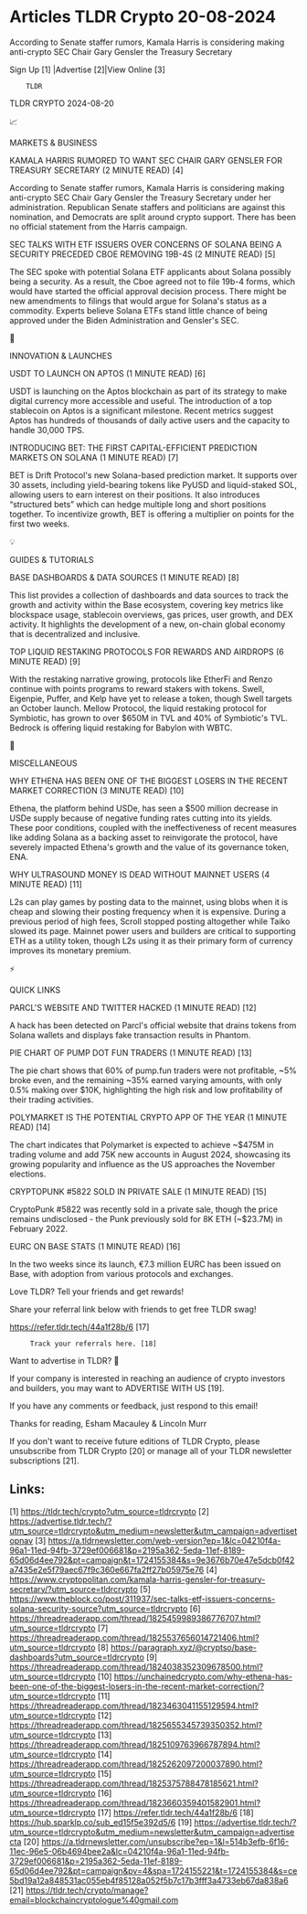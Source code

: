 # Articles TLDR Crypto 20-08-2024

According to Senate staffer rumors, Kamala Harris is considering
making anti-crypto SEC Chair Gary Gensler the Treasury Secretary  

 Sign Up [1] |Advertise [2]|View Online [3] 

		TLDR 

TLDR CRYPTO 2024-08-20

📈 

MARKETS & BUSINESS

 KAMALA HARRIS RUMORED TO WANT SEC CHAIR GARY GENSLER FOR TREASURY
SECRETARY (2 MINUTE READ) [4] 

 According to Senate staffer rumors, Kamala Harris is considering
making anti-crypto SEC Chair Gary Gensler the Treasury Secretary under
her administration. Republican Senate staffers and politicians are
against this nomination, and Democrats are split around crypto
support. There has been no official statement from the Harris
campaign. 

 SEC TALKS WITH ETF ISSUERS OVER CONCERNS OF SOLANA BEING A SECURITY
PRECEDED CBOE REMOVING 19B-4S (2 MINUTE READ) [5] 

 The SEC spoke with potential Solana ETF applicants about Solana
possibly being a security. As a result, the Cboe agreed not to file
19b-4 forms, which would have started the official approval decision
process. There might be new amendments to filings that would argue for
Solana's status as a commodity. Experts believe Solana ETFs stand
little chance of being approved under the Biden Administration and
Gensler's SEC. 

🚀 

INNOVATION & LAUNCHES

 USDT TO LAUNCH ON APTOS (1 MINUTE READ) [6] 

 USDT is launching on the Aptos blockchain as part of its strategy to
make digital currency more accessible and useful. The introduction of
a top stablecoin on Aptos is a significant milestone. Recent metrics
suggest Aptos has hundreds of thousands of daily active users and the
capacity to handle 30,000 TPS. 

 INTRODUCING BET: THE FIRST CAPITAL-EFFICIENT PREDICTION MARKETS ON
SOLANA (1 MINUTE READ) [7] 

 BET is Drift Protocol's new Solana-based prediction market. It
supports over 30 assets, including yield-bearing tokens like PyUSD and
liquid-staked SOL, allowing users to earn interest on their positions.
It also introduces “structured bets” which can hedge multiple long
and short positions together. To incentivize growth, BET is offering a
multiplier on points for the first two weeks. 

💡 

GUIDES & TUTORIALS

 BASE DASHBOARDS & DATA SOURCES (1 MINUTE READ) [8] 

 This list provides a collection of dashboards and data sources to
track the growth and activity within the Base ecosystem, covering key
metrics like blockspace usage, stablecoin overviews, gas prices, user
growth, and DEX activity. It highlights the development of a new,
on-chain global economy that is decentralized and inclusive. 

 TOP LIQUID RESTAKING PROTOCOLS FOR REWARDS AND AIRDROPS (6 MINUTE
READ) [9] 

 With the restaking narrative growing, protocols like EtherFi and
Renzo continue with points programs to reward stakers with tokens.
Swell, Eigenpie, Puffer, and Kelp have yet to release a token, though
Swell targets an October launch. Mellow Protocol, the liquid restaking
protocol for Symbiotic, has grown to over $650M in TVL and 40% of
Symbiotic's TVL. Bedrock is offering liquid restaking for Babylon with
WBTC. 

🦄 

MISCELLANEOUS

 WHY ETHENA HAS BEEN ONE OF THE BIGGEST LOSERS IN THE RECENT MARKET
CORRECTION (3 MINUTE READ) [10] 

 Ethena, the platform behind USDe, has seen a $500 million decrease in
USDe supply because of negative funding rates cutting into its yields.
These poor conditions, coupled with the ineffectiveness of recent
measures like adding Solana as a backing asset to reinvigorate the
protocol, have severely impacted Ethena's growth and the value of its
governance token, ENA. 

 WHY ULTRASOUND MONEY IS DEAD WITHOUT MAINNET USERS (4 MINUTE READ)
[11] 

 L2s can play games by posting data to the mainnet, using blobs when
it is cheap and slowing their posting frequency when it is expensive.
During a previous period of high fees, Scroll stopped posting
altogether while Taiko slowed its page. Mainnet power users and
builders are critical to supporting ETH as a utility token, though L2s
using it as their primary form of currency improves its monetary
premium. 

⚡ 

QUICK LINKS

 PARCL'S WEBSITE AND TWITTER HACKED (1 MINUTE READ) [12] 

 A hack has been detected on Parcl's official website that drains
tokens from Solana wallets and displays fake transaction results in
Phantom. 

 PIE CHART OF PUMP DOT FUN TRADERS (1 MINUTE READ) [13] 

 The pie chart shows that 60% of pump.fun traders were not profitable,
~5% broke even, and the remaining ~35% earned varying amounts, with
only 0.5% making over $10K, highlighting the high risk and low
profitability of their trading activities. 

 POLYMARKET IS THE POTENTIAL CRYPTO APP OF THE YEAR (1 MINUTE READ)
[14] 

 The chart indicates that Polymarket is expected to achieve ~$475M in
trading volume and add 75K new accounts in August 2024, showcasing its
growing popularity and influence as the US approaches the November
elections. 

 CRYPTOPUNK #5822 SOLD IN PRIVATE SALE (1 MINUTE READ) [15] 

 CryptoPunk #5822 was recently sold in a private sale, though the
price remains undisclosed - the Punk previously sold for 8K ETH
(~$23.7M) in February 2022. 

 EURC ON BASE STATS (1 MINUTE READ) [16] 

 In the two weeks since its launch, €7.3 million EURC has been
issued on Base, with adoption from various protocols and exchanges. 

Love TLDR? Tell your friends and get rewards!

 Share your referral link below with friends to get free TLDR swag! 

 https://refer.tldr.tech/44a1f28b/6 [17] 

		 Track your referrals here. [18] 

Want to advertise in TLDR? 📰

 If your company is interested in reaching an audience of crypto
investors and builders, you may want to ADVERTISE WITH US [19]. 

 If you have any comments or feedback, just respond to this email! 

Thanks for reading, 
Esham Macauley & Lincoln Murr 

If you don't want to receive future editions of TLDR Crypto, please
unsubscribe from TLDR Crypto [20] or manage all of your TLDR
newsletter subscriptions [21]. 

 

Links:
------
[1] https://tldr.tech/crypto?utm_source=tldrcrypto
[2] https://advertise.tldr.tech/?utm_source=tldrcrypto&utm_medium=newsletter&utm_campaign=advertisetopnav
[3] https://a.tldrnewsletter.com/web-version?ep=1&lc=04210f4a-96a1-11ed-94fb-3729ef006681&p=2195a362-5eda-11ef-8189-65d06d4ee792&pt=campaign&t=1724155384&s=9e3676b70e47e5dcb0f42a7435e2e5f79aec67f9c360e667fa2ff27b05975e76
[4] https://www.cryptopolitan.com/kamala-harris-gensler-for-treasury-secretary/?utm_source=tldrcrypto
[5] https://www.theblock.co/post/311937/sec-talks-etf-issuers-concerns-solana-security-source?utm_source=tldrcrypto
[6] https://threadreaderapp.com/thread/1825459989386776707.html?utm_source=tldrcrypto
[7] https://threadreaderapp.com/thread/1825537656014721406.html?utm_source=tldrcrypto
[8] https://paragraph.xyz/@cryptso/base-dashboards?utm_source=tldrcrypto
[9] https://threadreaderapp.com/thread/1824038352309678500.html?utm_source=tldrcrypto
[10] https://unchainedcrypto.com/why-ethena-has-been-one-of-the-biggest-losers-in-the-recent-market-correction/?utm_source=tldrcrypto
[11] https://threadreaderapp.com/thread/1823463041155129594.html?utm_source=tldrcrypto
[12] https://threadreaderapp.com/thread/1825655345739350352.html?utm_source=tldrcrypto
[13] https://threadreaderapp.com/thread/1825109763966787894.html?utm_source=tldrcrypto
[14] https://threadreaderapp.com/thread/1825262097200037890.html?utm_source=tldrcrypto
[15] https://threadreaderapp.com/thread/1825375788478185621.html?utm_source=tldrcrypto
[16] https://threadreaderapp.com/thread/1823660359401582901.html?utm_source=tldrcrypto
[17] https://refer.tldr.tech/44a1f28b/6
[18] https://hub.sparklp.co/sub_ed15f5e392d5/6
[19] https://advertise.tldr.tech/?utm_source=tldrcrypto&utm_medium=newsletter&utm_campaign=advertisecta
[20] https://a.tldrnewsletter.com/unsubscribe?ep=1&l=514b3efb-6f16-11ec-96e5-06b4694bee2a&lc=04210f4a-96a1-11ed-94fb-3729ef006681&p=2195a362-5eda-11ef-8189-65d06d4ee792&pt=campaign&pv=4&spa=1724155221&t=1724155384&s=ce5bd19a12a848531ac055eb4f85128a052f5b7c17b3fff3a4733eb67da838a6
[21] https://tldr.tech/crypto/manage?email=blockchaincryptologue%40gmail.com